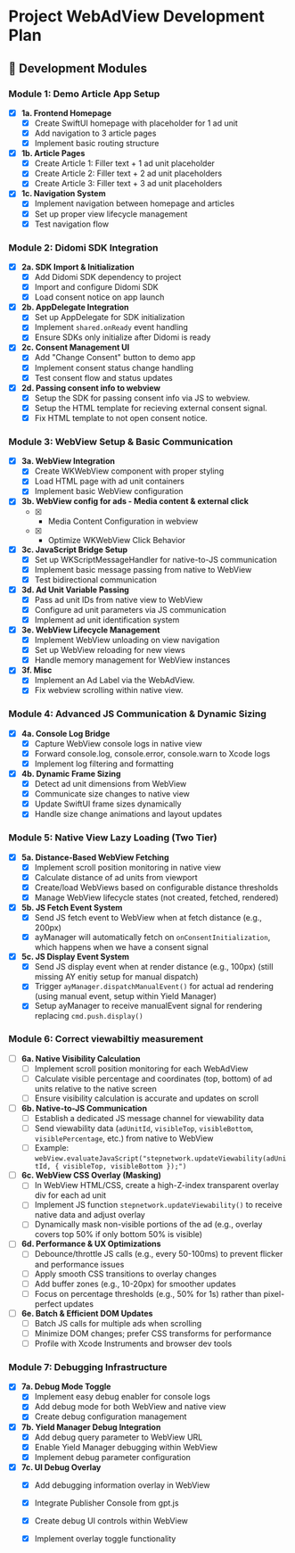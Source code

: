 # Project WebAdView Development Plan

## 🚀 Development Modules

### Module 1: Demo Article App Setup
- [X] **1a. Frontend Homepage**
  - [X] Create SwiftUI homepage with placeholder for 1 ad unit
  - [X] Add navigation to 3 article pages
  - [X] Implement basic routing structure
- [X] **1b. Article Pages**
  - [X] Create Article 1: Filler text + 1 ad unit placeholder
  - [X] Create Article 2: Filler text + 2 ad unit placeholders
  - [X] Create Article 3: Filler text + 3 ad unit placeholders
- [X] **1c. Navigation System**
  - [X] Implement navigation between homepage and articles
  - [X] Set up proper view lifecycle management
  - [X] Test navigation flow

### Module 2: Didomi SDK Integration
- [X] **2a. SDK Import & Initialization**
  - [X] Add Didomi SDK dependency to project
  - [X] Import and configure Didomi SDK
  - [X] Load consent notice on app launch
- [X] **2b. AppDelegate Integration**
  - [X] Set up AppDelegate for SDK initialization
  - [X] Implement `shared.onReady` event handling
  - [X] Ensure SDKs only initialize after Didomi is ready
- [X] **2c. Consent Management UI**
  - [X] Add "Change Consent" button to demo app
  - [X] Implement consent status change handling
  - [X] Test consent flow and status updates
- [X] **2d. Passing consent info to webview**
  - [X] Setup the SDK for passing consent info via JS to webview.
  - [X] Setup the HTML template for recieving external consent signal.
  - [X] Fix HTML template to not open consent notice.

### Module 3: WebView Setup & Basic Communication
- [X] **3a. WebView Integration**
  - [X] Create WKWebView component with proper styling
  - [X] Load HTML page with ad unit containers
  - [X] Implement basic WebView configuration
- [X] **3b. WebView config for ads - Media content & external click**
  - [X] - Media Content Configuration in webview
  - [X] - Optimize WKWebView Click Behavior
- [X] **3c. JavaScript Bridge Setup**
  - [X] Set up WKScriptMessageHandler for native-to-JS communication
  - [X] Implement basic message passing from native to WebView
  - [X] Test bidirectional communication
- [X] **3d. Ad Unit Variable Passing**
  - [X] Pass ad unit IDs from native view to WebView
  - [X] Configure ad unit parameters via JS communication
  - [X] Implement ad unit identification system
- [X] **3e. WebView Lifecycle Management**
  - [X] Implement WebView unloading on view navigation
  - [X] Set up WebView reloading for new views
  - [X] Handle memory management for WebView instances
- [X] **3f. Misc**
  - [X] Implement an Ad Label via the WebAdView.
  - [X] Fix webview scrolling within native view.

### Module 4: Advanced JS Communication & Dynamic Sizing
- [X] **4a. Console Log Bridge**
  - [X] Capture WebView console logs in native view
  - [X] Forward console.log, console.error, console.warn to Xcode logs
  - [X] Implement log filtering and formatting
- [X] **4b. Dynamic Frame Sizing**
  - [X] Detect ad unit dimensions from WebView
  - [X] Communicate size changes to native view
  - [X] Update SwiftUI frame sizes dynamically
  - [X] Handle size change animations and layout updates

### Module 5: Native View Lazy Loading (Two Tier)
- [X] **5a. Distance-Based WebView Fetching**
  - [X] Implement scroll position monitoring in native view
  - [X] Calculate distance of ad units from viewport
  - [X] Create/load WebViews based on configurable distance thresholds
  - [X] Manage WebView lifecycle states (not created, fetched, rendered)
- [X] **5b. JS Fetch Event System**
  - [X] Send JS fetch event to WebView when at fetch distance (e.g., 200px)
  - [X] ayManager will automatically fetch on `onConsentInitialization`, which happens when we have a consent signal
- [X] **5c. JS Display Event System**
  - [X] Send JS display event when at render distance (e.g., 100px) (still missing AY enitiy setup for manual dispatch)
  - [X] Trigger `ayManager.dispatchManualEvent()` for actual ad rendering (using manual event, setup within Yield Manager)
  - [X] Setup ayManager to receive manualEvent signal for rendering replacing `cmd.push.display()`

### Module 6: Correct viewabiltiy measurement
- [ ] **6a. Native Visibility Calculation**
  - [ ] Implement scroll position monitoring for each WebAdView
  - [ ] Calculate visible percentage and coordinates (top, bottom) of ad units relative to the native screen
  - [ ] Ensure visibility calculation is accurate and updates on scroll

- [ ] **6b. Native-to-JS Communication**
  - [ ] Establish a dedicated JS message channel for viewability data
  - [ ] Send viewability data (`adUnitId`, `visibleTop`, `visibleBottom`, `visiblePercentage`, etc.) from native to WebView
  - [ ] Example: `webView.evaluateJavaScript("stepnetwork.updateViewability(adUnitId, { visibleTop, visibleBottom });")`

- [ ] **6c. WebView CSS Overlay (Masking)**
  - [ ] In WebView HTML/CSS, create a high-Z-index transparent overlay div for each ad unit
  - [ ] Implement JS function `stepnetwork.updateViewability()` to receive native data and adjust overlay
  - [ ] Dynamically mask non-visible portions of the ad (e.g., overlay covers top 50% if only bottom 50% is visible)

- [ ] **6d. Performance & UX Optimizations**
  - [ ] Debounce/throttle JS calls (e.g., every 50-100ms) to prevent flicker and performance issues
  - [ ] Apply smooth CSS transitions to overlay changes
  - [ ] Add buffer zones (e.g., 10-20px) for smoother updates
  - [ ] Focus on percentage thresholds (e.g., 50% for 1s) rather than pixel-perfect updates

- [ ] **6e. Batch & Efficient DOM Updates**
  - [ ] Batch JS calls for multiple ads when scrolling
  - [ ] Minimize DOM changes; prefer CSS transforms for performance
  - [ ] Profile with Xcode Instruments and browser dev tools

### Module 7: Debugging Infrastructure
- [X] **7a. Debug Mode Toggle**
  - [X] Implement easy debug enabler for console logs
  - [X] Add debug mode for both WebView and native view
  - [X] Create debug configuration management
- [X] **7b. Yield Manager Debug Integration**
  - [X] Add debug query parameter to WebView URL
  - [X] Enable Yield Manager debugging within WebView
  - [X] Implement debug parameter configuration
- [X] **7c. UI Debug Overlay**
  - [X] Add debugging information overlay in WebView
  - [X] Integrate Publisher Console from gpt.js
  - [X] Create debug UI controls within WebView
  - [X] Implement overlay toggle functionality

